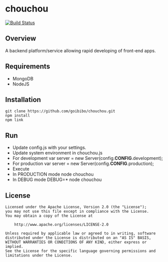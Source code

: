 # chouchou

[![Build Status](https://travis-ci.org/goibibo/chouchou.png?branch=master)](https://travis-ci.org/goibibo/chouchou)

## Overview

A backend platform/service allowing rapid developing of front-end apps.

## Requirements

 - MongoDB
 - NodeJS 

## Installation

	git clone https://github.com/goibibo/chouchou.git
	npm install
	npm link

## Run
 - Update config.js with your settings.
 - Update system environment in chouchou.js
  - For development
  	var server = new Server(config.__CONFIG__.development);
  - For production
  	var server = new Server(config.__CONFIG__.production);
 - Execute
  - In PRODUCTION mode
  	node chouchou
  - In DEBUG mode
  	DEBUG=* node chouchou 

## License

    Licensed under the Apache License, Version 2.0 (the "License");
    you may not use this file except in compliance with the License.
    You may obtain a copy of the License at

        http://www.apache.org/licenses/LICENSE-2.0

    Unless required by applicable law or agreed to in writing, software
    distributed under the License is distributed on an "AS IS" BASIS,
    WITHOUT WARRANTIES OR CONDITIONS OF ANY KIND, either express or implied.
    See the License for the specific language governing permissions and
    limitations under the License.